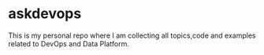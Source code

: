 # askdevops
This is my personal repo where I am collecting all topics,code and examples related to DevOps and Data Platform.
